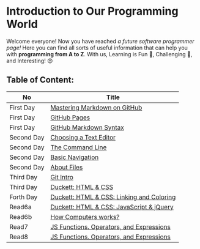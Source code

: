 # Introduction to Our Programming World
Welcome everyone!  Now you have reached *a future software programmer page!*
Here you can find all sorts of useful information that can help you with **programming from A to Z**.
With us, Learning is Fun :star2:, Challenging :punch:, and Interesting! :heart_eyes:

## Table of Content:

|No   | Title |
 |-----|------|
 |First Day | [Mastering Markdown on GitHub](https://boshrajaber.github.io/reading-notes/read1)                                   |
 |First Day | [GitHub Pages](https://boshrajaber.github.io/reading-notes/read1)               |
 |First Day| [GitHub Markdown Syntax](https://boshrajaber.github.io/reading-notes/read1)                                          |
 |Second Day | [Choosing a Text Editor](https://boshrajaber.github.io/reading-notes/read2) |
 |Second Day | [The Command Line](https://boshrajaber.github.io/reading-notes/read2) | 
 |Second Day | [Basic Navigation](https://boshrajaber.github.io/reading-notes/read2) |
  |Second Day | [About Files](https://boshrajaber.github.io/reading-notes/read2) |
|Third Day| [Git Intro](https://boshrajaber.github.io/reading-notes/read3) |
|Third Day| [Duckett: HTML & CSS](https://boshrajaber.github.io/reading-notes/read4) |
|Forth Day| [Duckett: HTML & CSS: Linking and Coloring](https://boshrajaber.github.io/reading-notes/read6) |
|Read6a| [Duckett: HTML & CSS: JavaScript & jQuery](https://boshrajaber.github.io/reading-notes/read66a) |
|Read6b| [How Computers works?](https://boshrajaber.github.io/reading-notes/read66b) |
|Read7| [JS Functions. Operators, and Expressions](https://boshrajaber.github.io/reading-notes/read7) |
|Read8| [JS Functions. Operators, and Expressions](https://boshrajaber.github.io/reading-notes/read8) |



